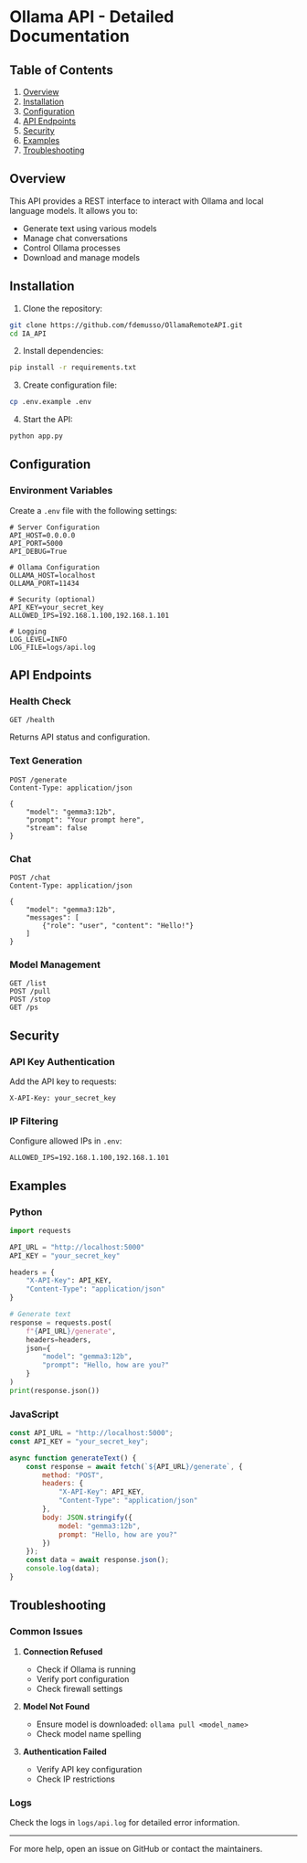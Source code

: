 # Ollama API - Detailed Documentation

## Table of Contents
1. [Overview](#overview)
2. [Installation](#installation)
3. [Configuration](#configuration)
4. [API Endpoints](#api-endpoints)
5. [Security](#security)
6. [Examples](#examples)
7. [Troubleshooting](#troubleshooting)

## Overview

This API provides a REST interface to interact with Ollama and local language models. It allows you to:
- Generate text using various models
- Manage chat conversations
- Control Ollama processes
- Download and manage models

## Installation

1. Clone the repository:
```bash
git clone https://github.com/fdemusso/OllamaRemoteAPI.git
cd IA_API
```

2. Install dependencies:
```bash
pip install -r requirements.txt
```

3. Create configuration file:
```bash
cp .env.example .env
```

4. Start the API:
```bash
python app.py
```

## Configuration

### Environment Variables

Create a `.env` file with the following settings:

```env
# Server Configuration
API_HOST=0.0.0.0
API_PORT=5000
API_DEBUG=True

# Ollama Configuration
OLLAMA_HOST=localhost
OLLAMA_PORT=11434

# Security (optional)
API_KEY=your_secret_key
ALLOWED_IPS=192.168.1.100,192.168.1.101

# Logging
LOG_LEVEL=INFO
LOG_FILE=logs/api.log
```

## API Endpoints

### Health Check
```http
GET /health
```
Returns API status and configuration.

### Text Generation
```http
POST /generate
Content-Type: application/json

{
    "model": "gemma3:12b",
    "prompt": "Your prompt here",
    "stream": false
}
```

### Chat
```http
POST /chat
Content-Type: application/json

{
    "model": "gemma3:12b",
    "messages": [
        {"role": "user", "content": "Hello!"}
    ]
}
```

### Model Management
```http
GET /list
POST /pull
POST /stop
GET /ps
```

## Security

### API Key Authentication
Add the API key to requests:
```http
X-API-Key: your_secret_key
```

### IP Filtering
Configure allowed IPs in `.env`:
```env
ALLOWED_IPS=192.168.1.100,192.168.1.101
```

## Examples

### Python
```python
import requests

API_URL = "http://localhost:5000"
API_KEY = "your_secret_key"

headers = {
    "X-API-Key": API_KEY,
    "Content-Type": "application/json"
}

# Generate text
response = requests.post(
    f"{API_URL}/generate",
    headers=headers,
    json={
        "model": "gemma3:12b",
        "prompt": "Hello, how are you?"
    }
)
print(response.json())
```

### JavaScript
```javascript
const API_URL = "http://localhost:5000";
const API_KEY = "your_secret_key";

async function generateText() {
    const response = await fetch(`${API_URL}/generate`, {
        method: "POST",
        headers: {
            "X-API-Key": API_KEY,
            "Content-Type": "application/json"
        },
        body: JSON.stringify({
            model: "gemma3:12b",
            prompt: "Hello, how are you?"
        })
    });
    const data = await response.json();
    console.log(data);
}
```

## Troubleshooting

### Common Issues

1. **Connection Refused**
   - Check if Ollama is running
   - Verify port configuration
   - Check firewall settings

2. **Model Not Found**
   - Ensure model is downloaded: `ollama pull <model_name>`
   - Check model name spelling

3. **Authentication Failed**
   - Verify API key configuration
   - Check IP restrictions

### Logs

Check the logs in `logs/api.log` for detailed error information.

---

For more help, open an issue on GitHub or contact the maintainers. 